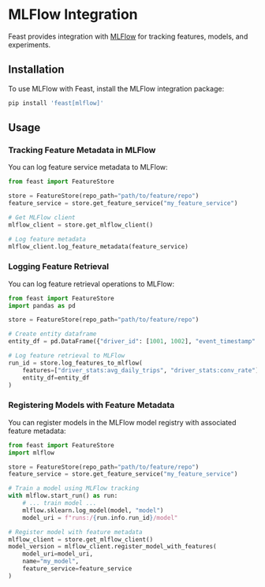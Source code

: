 # MLFlow Integration

Feast provides integration with [MLFlow](https://mlflow.org/) for tracking features, models, and experiments.

## Installation

To use MLFlow with Feast, install the MLFlow integration package:

```bash
pip install 'feast[mlflow]'
```

## Usage

### Tracking Feature Metadata in MLFlow

You can log feature service metadata to MLFlow:

```python
from feast import FeatureStore

store = FeatureStore(repo_path="path/to/feature/repo")
feature_service = store.get_feature_service("my_feature_service")

# Get MLFlow client
mlflow_client = store.get_mlflow_client()

# Log feature metadata
mlflow_client.log_feature_metadata(feature_service)
```

### Logging Feature Retrieval

You can log feature retrieval operations to MLFlow:

```python
from feast import FeatureStore
import pandas as pd

store = FeatureStore(repo_path="path/to/feature/repo")

# Create entity dataframe
entity_df = pd.DataFrame({"driver_id": [1001, 1002], "event_timestamp": [...]})

# Log feature retrieval to MLFlow
run_id = store.log_features_to_mlflow(
    features=["driver_stats:avg_daily_trips", "driver_stats:conv_rate"],
    entity_df=entity_df
)
```

### Registering Models with Feature Metadata

You can register models in the MLFlow model registry with associated feature metadata:

```python
from feast import FeatureStore
import mlflow

store = FeatureStore(repo_path="path/to/feature/repo")
feature_service = store.get_feature_service("my_feature_service")

# Train a model using MLFlow tracking
with mlflow.start_run() as run:
    # ... train model ...
    mlflow.sklearn.log_model(model, "model")
    model_uri = f"runs:/{run.info.run_id}/model"

# Register model with feature metadata
mlflow_client = store.get_mlflow_client()
model_version = mlflow_client.register_model_with_features(
    model_uri=model_uri,
    name="my_model",
    feature_service=feature_service
)
```
